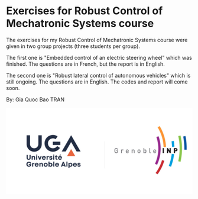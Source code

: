 # Exercises for Robust Control of Mechatronic Systems course
The exercises for my Robust Control of Mechatronic Systems course were given in two group projects (three students per group).

The first one is "Embedded control of an electric steering wheel" which was finished. The questions are in French, but the report is in English.

The second one is "Robust lateral control of autonomous vehicles" which is still ongoing. The questions are in English. The codes and report will come soon.

By: Gia Quoc Bao TRAN 

![UGA logo](https://github.com/TRAN-Gia-Quoc-Bao/Course-Robust-Control-of-Mechatronic-Systems/blob/main/logoUGA.jpg)
